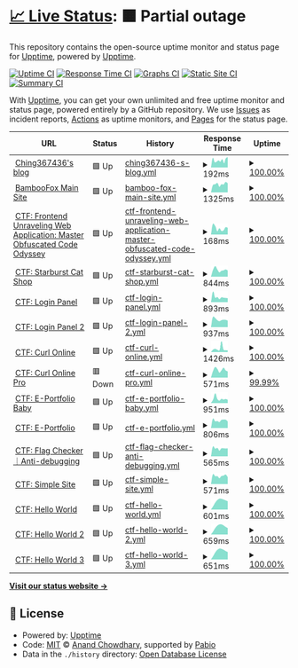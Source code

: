 # [📈 Live Status](https://upptime.ching367436.me): <!--live status--> **🟧 Partial outage**

This repository contains the open-source uptime monitor and status page for [Upptime](https://upptime.js.org), powered by [Upptime](https://github.com/upptime/upptime).

[![Uptime CI](https://github.com/Ching367436/upptime/workflows/Uptime%20CI/badge.svg)](https://github.com/Ching367436/upptime/actions?query=workflow%3A%22Uptime+CI%22)
[![Response Time CI](https://github.com/Ching367436/upptime/workflows/Response%20Time%20CI/badge.svg)](https://github.com/Ching367436/upptime/actions?query=workflow%3A%22Response+Time+CI%22)
[![Graphs CI](https://github.com/Ching367436/upptime/workflows/Graphs%20CI/badge.svg)](https://github.com/Ching367436/upptime/actions?query=workflow%3A%22Graphs+CI%22)
[![Static Site CI](https://github.com/Ching367436/upptime/workflows/Static%20Site%20CI/badge.svg)](https://github.com/Ching367436/upptime/actions?query=workflow%3A%22Static+Site+CI%22)
[![Summary CI](https://github.com/Ching367436/upptime/workflows/Summary%20CI/badge.svg)](https://github.com/Ching367436/upptime/actions?query=workflow%3A%22Summary+CI%22)

With [Upptime](https://upptime.js.org), you can get your own unlimited and free uptime monitor and status page, powered entirely by a GitHub repository. We use [Issues](https://github.com/upptime/upptime/issues) as incident reports, [Actions](https://github.com/Ching367436/upptime/actions) as uptime monitors, and [Pages](https://upptime.ching367436.me) for the status page.

<!--start: status pages-->
<!-- This summary is generated by Upptime (https://github.com/upptime/upptime) -->
<!-- Do not edit this manually, your changes will be overwritten -->
<!-- prettier-ignore -->
| URL | Status | History | Response Time | Uptime |
| --- | ------ | ------- | ------------- | ------ |
| <img alt="" src="https://icons.duckduckgo.com/ip3/blog.ching367436.me.ico" height="13"> [Ching367436's blog](https://blog.ching367436.me) | 🟩 Up | [ching367436-s-blog.yml](https://github.com/Ching367436/upptime/commits/HEAD/history/ching367436-s-blog.yml) | <details><summary><img alt="Response time graph" src="./graphs/ching367436-s-blog/response-time-week.png" height="20"> 192ms</summary><br><a href="https://upptime.ching367436.me/history/ching367436-s-blog"><img alt="Response time 192" src="https://img.shields.io/endpoint?url=https%3A%2F%2Fraw.githubusercontent.com%2FChing367436%2Fupptime%2FHEAD%2Fapi%2Fching367436-s-blog%2Fresponse-time.json"></a><br><a href="https://upptime.ching367436.me/history/ching367436-s-blog"><img alt="24-hour response time 278" src="https://img.shields.io/endpoint?url=https%3A%2F%2Fraw.githubusercontent.com%2FChing367436%2Fupptime%2FHEAD%2Fapi%2Fching367436-s-blog%2Fresponse-time-day.json"></a><br><a href="https://upptime.ching367436.me/history/ching367436-s-blog"><img alt="7-day response time 192" src="https://img.shields.io/endpoint?url=https%3A%2F%2Fraw.githubusercontent.com%2FChing367436%2Fupptime%2FHEAD%2Fapi%2Fching367436-s-blog%2Fresponse-time-week.json"></a><br><a href="https://upptime.ching367436.me/history/ching367436-s-blog"><img alt="30-day response time 192" src="https://img.shields.io/endpoint?url=https%3A%2F%2Fraw.githubusercontent.com%2FChing367436%2Fupptime%2FHEAD%2Fapi%2Fching367436-s-blog%2Fresponse-time-month.json"></a><br><a href="https://upptime.ching367436.me/history/ching367436-s-blog"><img alt="1-year response time 192" src="https://img.shields.io/endpoint?url=https%3A%2F%2Fraw.githubusercontent.com%2FChing367436%2Fupptime%2FHEAD%2Fapi%2Fching367436-s-blog%2Fresponse-time-year.json"></a></details> | <details><summary><a href="https://upptime.ching367436.me/history/ching367436-s-blog">100.00%</a></summary><a href="https://upptime.ching367436.me/history/ching367436-s-blog"><img alt="All-time uptime 100.00%" src="https://img.shields.io/endpoint?url=https%3A%2F%2Fraw.githubusercontent.com%2FChing367436%2Fupptime%2FHEAD%2Fapi%2Fching367436-s-blog%2Fuptime.json"></a><br><a href="https://upptime.ching367436.me/history/ching367436-s-blog"><img alt="24-hour uptime 100.00%" src="https://img.shields.io/endpoint?url=https%3A%2F%2Fraw.githubusercontent.com%2FChing367436%2Fupptime%2FHEAD%2Fapi%2Fching367436-s-blog%2Fuptime-day.json"></a><br><a href="https://upptime.ching367436.me/history/ching367436-s-blog"><img alt="7-day uptime 100.00%" src="https://img.shields.io/endpoint?url=https%3A%2F%2Fraw.githubusercontent.com%2FChing367436%2Fupptime%2FHEAD%2Fapi%2Fching367436-s-blog%2Fuptime-week.json"></a><br><a href="https://upptime.ching367436.me/history/ching367436-s-blog"><img alt="30-day uptime 100.00%" src="https://img.shields.io/endpoint?url=https%3A%2F%2Fraw.githubusercontent.com%2FChing367436%2Fupptime%2FHEAD%2Fapi%2Fching367436-s-blog%2Fuptime-month.json"></a><br><a href="https://upptime.ching367436.me/history/ching367436-s-blog"><img alt="1-year uptime 100.00%" src="https://img.shields.io/endpoint?url=https%3A%2F%2Fraw.githubusercontent.com%2FChing367436%2Fupptime%2FHEAD%2Fapi%2Fching367436-s-blog%2Fuptime-year.json"></a></details>
| <img alt="" src="https://icons.duckduckgo.com/ip3/bamboofox.cs.nycu.edu.tw.ico" height="13"> [BambooFox Main Site](https://bamboofox.cs.nycu.edu.tw) | 🟩 Up | [bamboo-fox-main-site.yml](https://github.com/Ching367436/upptime/commits/HEAD/history/bamboo-fox-main-site.yml) | <details><summary><img alt="Response time graph" src="./graphs/bamboo-fox-main-site/response-time-week.png" height="20"> 1325ms</summary><br><a href="https://upptime.ching367436.me/history/bamboo-fox-main-site"><img alt="Response time 1325" src="https://img.shields.io/endpoint?url=https%3A%2F%2Fraw.githubusercontent.com%2FChing367436%2Fupptime%2FHEAD%2Fapi%2Fbamboo-fox-main-site%2Fresponse-time.json"></a><br><a href="https://upptime.ching367436.me/history/bamboo-fox-main-site"><img alt="24-hour response time 1453" src="https://img.shields.io/endpoint?url=https%3A%2F%2Fraw.githubusercontent.com%2FChing367436%2Fupptime%2FHEAD%2Fapi%2Fbamboo-fox-main-site%2Fresponse-time-day.json"></a><br><a href="https://upptime.ching367436.me/history/bamboo-fox-main-site"><img alt="7-day response time 1325" src="https://img.shields.io/endpoint?url=https%3A%2F%2Fraw.githubusercontent.com%2FChing367436%2Fupptime%2FHEAD%2Fapi%2Fbamboo-fox-main-site%2Fresponse-time-week.json"></a><br><a href="https://upptime.ching367436.me/history/bamboo-fox-main-site"><img alt="30-day response time 1325" src="https://img.shields.io/endpoint?url=https%3A%2F%2Fraw.githubusercontent.com%2FChing367436%2Fupptime%2FHEAD%2Fapi%2Fbamboo-fox-main-site%2Fresponse-time-month.json"></a><br><a href="https://upptime.ching367436.me/history/bamboo-fox-main-site"><img alt="1-year response time 1325" src="https://img.shields.io/endpoint?url=https%3A%2F%2Fraw.githubusercontent.com%2FChing367436%2Fupptime%2FHEAD%2Fapi%2Fbamboo-fox-main-site%2Fresponse-time-year.json"></a></details> | <details><summary><a href="https://upptime.ching367436.me/history/bamboo-fox-main-site">100.00%</a></summary><a href="https://upptime.ching367436.me/history/bamboo-fox-main-site"><img alt="All-time uptime 100.00%" src="https://img.shields.io/endpoint?url=https%3A%2F%2Fraw.githubusercontent.com%2FChing367436%2Fupptime%2FHEAD%2Fapi%2Fbamboo-fox-main-site%2Fuptime.json"></a><br><a href="https://upptime.ching367436.me/history/bamboo-fox-main-site"><img alt="24-hour uptime 100.00%" src="https://img.shields.io/endpoint?url=https%3A%2F%2Fraw.githubusercontent.com%2FChing367436%2Fupptime%2FHEAD%2Fapi%2Fbamboo-fox-main-site%2Fuptime-day.json"></a><br><a href="https://upptime.ching367436.me/history/bamboo-fox-main-site"><img alt="7-day uptime 100.00%" src="https://img.shields.io/endpoint?url=https%3A%2F%2Fraw.githubusercontent.com%2FChing367436%2Fupptime%2FHEAD%2Fapi%2Fbamboo-fox-main-site%2Fuptime-week.json"></a><br><a href="https://upptime.ching367436.me/history/bamboo-fox-main-site"><img alt="30-day uptime 100.00%" src="https://img.shields.io/endpoint?url=https%3A%2F%2Fraw.githubusercontent.com%2FChing367436%2Fupptime%2FHEAD%2Fapi%2Fbamboo-fox-main-site%2Fuptime-month.json"></a><br><a href="https://upptime.ching367436.me/history/bamboo-fox-main-site"><img alt="1-year uptime 100.00%" src="https://img.shields.io/endpoint?url=https%3A%2F%2Fraw.githubusercontent.com%2FChing367436%2Fupptime%2FHEAD%2Fapi%2Fbamboo-fox-main-site%2Fuptime-year.json"></a></details>
| <img alt="" src="https://icons.duckduckgo.com/ip3/fuwamoco-flag-checker.ching367436.me.ico" height="13"> [CTF: Frontend Unraveling Web Application: Master Obfuscated Code Odyssey](https://fuwamoco-flag-checker.ching367436.me) | 🟩 Up | [ctf-frontend-unraveling-web-application-master-obfuscated-code-odyssey.yml](https://github.com/Ching367436/upptime/commits/HEAD/history/ctf-frontend-unraveling-web-application-master-obfuscated-code-odyssey.yml) | <details><summary><img alt="Response time graph" src="./graphs/ctf-frontend-unraveling-web-application-master-obfuscated-code-odyssey/response-time-week.png" height="20"> 168ms</summary><br><a href="https://upptime.ching367436.me/history/ctf-frontend-unraveling-web-application-master-obfuscated-code-odyssey"><img alt="Response time 168" src="https://img.shields.io/endpoint?url=https%3A%2F%2Fraw.githubusercontent.com%2FChing367436%2Fupptime%2FHEAD%2Fapi%2Fctf-frontend-unraveling-web-application-master-obfuscated-code-odyssey%2Fresponse-time.json"></a><br><a href="https://upptime.ching367436.me/history/ctf-frontend-unraveling-web-application-master-obfuscated-code-odyssey"><img alt="24-hour response time 179" src="https://img.shields.io/endpoint?url=https%3A%2F%2Fraw.githubusercontent.com%2FChing367436%2Fupptime%2FHEAD%2Fapi%2Fctf-frontend-unraveling-web-application-master-obfuscated-code-odyssey%2Fresponse-time-day.json"></a><br><a href="https://upptime.ching367436.me/history/ctf-frontend-unraveling-web-application-master-obfuscated-code-odyssey"><img alt="7-day response time 168" src="https://img.shields.io/endpoint?url=https%3A%2F%2Fraw.githubusercontent.com%2FChing367436%2Fupptime%2FHEAD%2Fapi%2Fctf-frontend-unraveling-web-application-master-obfuscated-code-odyssey%2Fresponse-time-week.json"></a><br><a href="https://upptime.ching367436.me/history/ctf-frontend-unraveling-web-application-master-obfuscated-code-odyssey"><img alt="30-day response time 168" src="https://img.shields.io/endpoint?url=https%3A%2F%2Fraw.githubusercontent.com%2FChing367436%2Fupptime%2FHEAD%2Fapi%2Fctf-frontend-unraveling-web-application-master-obfuscated-code-odyssey%2Fresponse-time-month.json"></a><br><a href="https://upptime.ching367436.me/history/ctf-frontend-unraveling-web-application-master-obfuscated-code-odyssey"><img alt="1-year response time 168" src="https://img.shields.io/endpoint?url=https%3A%2F%2Fraw.githubusercontent.com%2FChing367436%2Fupptime%2FHEAD%2Fapi%2Fctf-frontend-unraveling-web-application-master-obfuscated-code-odyssey%2Fresponse-time-year.json"></a></details> | <details><summary><a href="https://upptime.ching367436.me/history/ctf-frontend-unraveling-web-application-master-obfuscated-code-odyssey">100.00%</a></summary><a href="https://upptime.ching367436.me/history/ctf-frontend-unraveling-web-application-master-obfuscated-code-odyssey"><img alt="All-time uptime 100.00%" src="https://img.shields.io/endpoint?url=https%3A%2F%2Fraw.githubusercontent.com%2FChing367436%2Fupptime%2FHEAD%2Fapi%2Fctf-frontend-unraveling-web-application-master-obfuscated-code-odyssey%2Fuptime.json"></a><br><a href="https://upptime.ching367436.me/history/ctf-frontend-unraveling-web-application-master-obfuscated-code-odyssey"><img alt="24-hour uptime 100.00%" src="https://img.shields.io/endpoint?url=https%3A%2F%2Fraw.githubusercontent.com%2FChing367436%2Fupptime%2FHEAD%2Fapi%2Fctf-frontend-unraveling-web-application-master-obfuscated-code-odyssey%2Fuptime-day.json"></a><br><a href="https://upptime.ching367436.me/history/ctf-frontend-unraveling-web-application-master-obfuscated-code-odyssey"><img alt="7-day uptime 100.00%" src="https://img.shields.io/endpoint?url=https%3A%2F%2Fraw.githubusercontent.com%2FChing367436%2Fupptime%2FHEAD%2Fapi%2Fctf-frontend-unraveling-web-application-master-obfuscated-code-odyssey%2Fuptime-week.json"></a><br><a href="https://upptime.ching367436.me/history/ctf-frontend-unraveling-web-application-master-obfuscated-code-odyssey"><img alt="30-day uptime 100.00%" src="https://img.shields.io/endpoint?url=https%3A%2F%2Fraw.githubusercontent.com%2FChing367436%2Fupptime%2FHEAD%2Fapi%2Fctf-frontend-unraveling-web-application-master-obfuscated-code-odyssey%2Fuptime-month.json"></a><br><a href="https://upptime.ching367436.me/history/ctf-frontend-unraveling-web-application-master-obfuscated-code-odyssey"><img alt="1-year uptime 100.00%" src="https://img.shields.io/endpoint?url=https%3A%2F%2Fraw.githubusercontent.com%2FChing367436%2Fupptime%2FHEAD%2Fapi%2Fctf-frontend-unraveling-web-application-master-obfuscated-code-odyssey%2Fuptime-year.json"></a></details>
| <img alt="" src="https://icons.duckduckgo.com/ip3/starburst-cat-shop.ching367436.me.ico" height="13"> [CTF: Starburst Cat Shop](https://starburst-cat-shop.ching367436.me) | 🟩 Up | [ctf-starburst-cat-shop.yml](https://github.com/Ching367436/upptime/commits/HEAD/history/ctf-starburst-cat-shop.yml) | <details><summary><img alt="Response time graph" src="./graphs/ctf-starburst-cat-shop/response-time-week.png" height="20"> 844ms</summary><br><a href="https://upptime.ching367436.me/history/ctf-starburst-cat-shop"><img alt="Response time 844" src="https://img.shields.io/endpoint?url=https%3A%2F%2Fraw.githubusercontent.com%2FChing367436%2Fupptime%2FHEAD%2Fapi%2Fctf-starburst-cat-shop%2Fresponse-time.json"></a><br><a href="https://upptime.ching367436.me/history/ctf-starburst-cat-shop"><img alt="24-hour response time 776" src="https://img.shields.io/endpoint?url=https%3A%2F%2Fraw.githubusercontent.com%2FChing367436%2Fupptime%2FHEAD%2Fapi%2Fctf-starburst-cat-shop%2Fresponse-time-day.json"></a><br><a href="https://upptime.ching367436.me/history/ctf-starburst-cat-shop"><img alt="7-day response time 844" src="https://img.shields.io/endpoint?url=https%3A%2F%2Fraw.githubusercontent.com%2FChing367436%2Fupptime%2FHEAD%2Fapi%2Fctf-starburst-cat-shop%2Fresponse-time-week.json"></a><br><a href="https://upptime.ching367436.me/history/ctf-starburst-cat-shop"><img alt="30-day response time 844" src="https://img.shields.io/endpoint?url=https%3A%2F%2Fraw.githubusercontent.com%2FChing367436%2Fupptime%2FHEAD%2Fapi%2Fctf-starburst-cat-shop%2Fresponse-time-month.json"></a><br><a href="https://upptime.ching367436.me/history/ctf-starburst-cat-shop"><img alt="1-year response time 844" src="https://img.shields.io/endpoint?url=https%3A%2F%2Fraw.githubusercontent.com%2FChing367436%2Fupptime%2FHEAD%2Fapi%2Fctf-starburst-cat-shop%2Fresponse-time-year.json"></a></details> | <details><summary><a href="https://upptime.ching367436.me/history/ctf-starburst-cat-shop">100.00%</a></summary><a href="https://upptime.ching367436.me/history/ctf-starburst-cat-shop"><img alt="All-time uptime 100.00%" src="https://img.shields.io/endpoint?url=https%3A%2F%2Fraw.githubusercontent.com%2FChing367436%2Fupptime%2FHEAD%2Fapi%2Fctf-starburst-cat-shop%2Fuptime.json"></a><br><a href="https://upptime.ching367436.me/history/ctf-starburst-cat-shop"><img alt="24-hour uptime 100.00%" src="https://img.shields.io/endpoint?url=https%3A%2F%2Fraw.githubusercontent.com%2FChing367436%2Fupptime%2FHEAD%2Fapi%2Fctf-starburst-cat-shop%2Fuptime-day.json"></a><br><a href="https://upptime.ching367436.me/history/ctf-starburst-cat-shop"><img alt="7-day uptime 100.00%" src="https://img.shields.io/endpoint?url=https%3A%2F%2Fraw.githubusercontent.com%2FChing367436%2Fupptime%2FHEAD%2Fapi%2Fctf-starburst-cat-shop%2Fuptime-week.json"></a><br><a href="https://upptime.ching367436.me/history/ctf-starburst-cat-shop"><img alt="30-day uptime 100.00%" src="https://img.shields.io/endpoint?url=https%3A%2F%2Fraw.githubusercontent.com%2FChing367436%2Fupptime%2FHEAD%2Fapi%2Fctf-starburst-cat-shop%2Fuptime-month.json"></a><br><a href="https://upptime.ching367436.me/history/ctf-starburst-cat-shop"><img alt="1-year uptime 100.00%" src="https://img.shields.io/endpoint?url=https%3A%2F%2Fraw.githubusercontent.com%2FChing367436%2Fupptime%2FHEAD%2Fapi%2Fctf-starburst-cat-shop%2Fuptime-year.json"></a></details>
| <img alt="" src="https://icons.duckduckgo.com/ip3/login-panel.ching367436.me.ico" height="13"> [CTF: Login Panel](https://login-panel.ching367436.me) | 🟩 Up | [ctf-login-panel.yml](https://github.com/Ching367436/upptime/commits/HEAD/history/ctf-login-panel.yml) | <details><summary><img alt="Response time graph" src="./graphs/ctf-login-panel/response-time-week.png" height="20"> 893ms</summary><br><a href="https://upptime.ching367436.me/history/ctf-login-panel"><img alt="Response time 893" src="https://img.shields.io/endpoint?url=https%3A%2F%2Fraw.githubusercontent.com%2FChing367436%2Fupptime%2FHEAD%2Fapi%2Fctf-login-panel%2Fresponse-time.json"></a><br><a href="https://upptime.ching367436.me/history/ctf-login-panel"><img alt="24-hour response time 711" src="https://img.shields.io/endpoint?url=https%3A%2F%2Fraw.githubusercontent.com%2FChing367436%2Fupptime%2FHEAD%2Fapi%2Fctf-login-panel%2Fresponse-time-day.json"></a><br><a href="https://upptime.ching367436.me/history/ctf-login-panel"><img alt="7-day response time 893" src="https://img.shields.io/endpoint?url=https%3A%2F%2Fraw.githubusercontent.com%2FChing367436%2Fupptime%2FHEAD%2Fapi%2Fctf-login-panel%2Fresponse-time-week.json"></a><br><a href="https://upptime.ching367436.me/history/ctf-login-panel"><img alt="30-day response time 893" src="https://img.shields.io/endpoint?url=https%3A%2F%2Fraw.githubusercontent.com%2FChing367436%2Fupptime%2FHEAD%2Fapi%2Fctf-login-panel%2Fresponse-time-month.json"></a><br><a href="https://upptime.ching367436.me/history/ctf-login-panel"><img alt="1-year response time 893" src="https://img.shields.io/endpoint?url=https%3A%2F%2Fraw.githubusercontent.com%2FChing367436%2Fupptime%2FHEAD%2Fapi%2Fctf-login-panel%2Fresponse-time-year.json"></a></details> | <details><summary><a href="https://upptime.ching367436.me/history/ctf-login-panel">100.00%</a></summary><a href="https://upptime.ching367436.me/history/ctf-login-panel"><img alt="All-time uptime 100.00%" src="https://img.shields.io/endpoint?url=https%3A%2F%2Fraw.githubusercontent.com%2FChing367436%2Fupptime%2FHEAD%2Fapi%2Fctf-login-panel%2Fuptime.json"></a><br><a href="https://upptime.ching367436.me/history/ctf-login-panel"><img alt="24-hour uptime 100.00%" src="https://img.shields.io/endpoint?url=https%3A%2F%2Fraw.githubusercontent.com%2FChing367436%2Fupptime%2FHEAD%2Fapi%2Fctf-login-panel%2Fuptime-day.json"></a><br><a href="https://upptime.ching367436.me/history/ctf-login-panel"><img alt="7-day uptime 100.00%" src="https://img.shields.io/endpoint?url=https%3A%2F%2Fraw.githubusercontent.com%2FChing367436%2Fupptime%2FHEAD%2Fapi%2Fctf-login-panel%2Fuptime-week.json"></a><br><a href="https://upptime.ching367436.me/history/ctf-login-panel"><img alt="30-day uptime 100.00%" src="https://img.shields.io/endpoint?url=https%3A%2F%2Fraw.githubusercontent.com%2FChing367436%2Fupptime%2FHEAD%2Fapi%2Fctf-login-panel%2Fuptime-month.json"></a><br><a href="https://upptime.ching367436.me/history/ctf-login-panel"><img alt="1-year uptime 100.00%" src="https://img.shields.io/endpoint?url=https%3A%2F%2Fraw.githubusercontent.com%2FChing367436%2Fupptime%2FHEAD%2Fapi%2Fctf-login-panel%2Fuptime-year.json"></a></details>
| <img alt="" src="https://icons.duckduckgo.com/ip3/login-panel-2.ching367436.me.ico" height="13"> [CTF: Login Panel 2](https://login-panel-2.ching367436.me) | 🟩 Up | [ctf-login-panel-2.yml](https://github.com/Ching367436/upptime/commits/HEAD/history/ctf-login-panel-2.yml) | <details><summary><img alt="Response time graph" src="./graphs/ctf-login-panel-2/response-time-week.png" height="20"> 937ms</summary><br><a href="https://upptime.ching367436.me/history/ctf-login-panel-2"><img alt="Response time 937" src="https://img.shields.io/endpoint?url=https%3A%2F%2Fraw.githubusercontent.com%2FChing367436%2Fupptime%2FHEAD%2Fapi%2Fctf-login-panel-2%2Fresponse-time.json"></a><br><a href="https://upptime.ching367436.me/history/ctf-login-panel-2"><img alt="24-hour response time 808" src="https://img.shields.io/endpoint?url=https%3A%2F%2Fraw.githubusercontent.com%2FChing367436%2Fupptime%2FHEAD%2Fapi%2Fctf-login-panel-2%2Fresponse-time-day.json"></a><br><a href="https://upptime.ching367436.me/history/ctf-login-panel-2"><img alt="7-day response time 937" src="https://img.shields.io/endpoint?url=https%3A%2F%2Fraw.githubusercontent.com%2FChing367436%2Fupptime%2FHEAD%2Fapi%2Fctf-login-panel-2%2Fresponse-time-week.json"></a><br><a href="https://upptime.ching367436.me/history/ctf-login-panel-2"><img alt="30-day response time 937" src="https://img.shields.io/endpoint?url=https%3A%2F%2Fraw.githubusercontent.com%2FChing367436%2Fupptime%2FHEAD%2Fapi%2Fctf-login-panel-2%2Fresponse-time-month.json"></a><br><a href="https://upptime.ching367436.me/history/ctf-login-panel-2"><img alt="1-year response time 937" src="https://img.shields.io/endpoint?url=https%3A%2F%2Fraw.githubusercontent.com%2FChing367436%2Fupptime%2FHEAD%2Fapi%2Fctf-login-panel-2%2Fresponse-time-year.json"></a></details> | <details><summary><a href="https://upptime.ching367436.me/history/ctf-login-panel-2">100.00%</a></summary><a href="https://upptime.ching367436.me/history/ctf-login-panel-2"><img alt="All-time uptime 100.00%" src="https://img.shields.io/endpoint?url=https%3A%2F%2Fraw.githubusercontent.com%2FChing367436%2Fupptime%2FHEAD%2Fapi%2Fctf-login-panel-2%2Fuptime.json"></a><br><a href="https://upptime.ching367436.me/history/ctf-login-panel-2"><img alt="24-hour uptime 100.00%" src="https://img.shields.io/endpoint?url=https%3A%2F%2Fraw.githubusercontent.com%2FChing367436%2Fupptime%2FHEAD%2Fapi%2Fctf-login-panel-2%2Fuptime-day.json"></a><br><a href="https://upptime.ching367436.me/history/ctf-login-panel-2"><img alt="7-day uptime 100.00%" src="https://img.shields.io/endpoint?url=https%3A%2F%2Fraw.githubusercontent.com%2FChing367436%2Fupptime%2FHEAD%2Fapi%2Fctf-login-panel-2%2Fuptime-week.json"></a><br><a href="https://upptime.ching367436.me/history/ctf-login-panel-2"><img alt="30-day uptime 100.00%" src="https://img.shields.io/endpoint?url=https%3A%2F%2Fraw.githubusercontent.com%2FChing367436%2Fupptime%2FHEAD%2Fapi%2Fctf-login-panel-2%2Fuptime-month.json"></a><br><a href="https://upptime.ching367436.me/history/ctf-login-panel-2"><img alt="1-year uptime 100.00%" src="https://img.shields.io/endpoint?url=https%3A%2F%2Fraw.githubusercontent.com%2FChing367436%2Fupptime%2FHEAD%2Fapi%2Fctf-login-panel-2%2Fuptime-year.json"></a></details>
| <img alt="" src="https://icons.duckduckgo.com/ip3/curl-online.ching367436.me.ico" height="13"> [CTF: Curl Online](https://curl-online.ching367436.me/?url=example.com%2F) | 🟩 Up | [ctf-curl-online.yml](https://github.com/Ching367436/upptime/commits/HEAD/history/ctf-curl-online.yml) | <details><summary><img alt="Response time graph" src="./graphs/ctf-curl-online/response-time-week.png" height="20"> 1426ms</summary><br><a href="https://upptime.ching367436.me/history/ctf-curl-online"><img alt="Response time 1426" src="https://img.shields.io/endpoint?url=https%3A%2F%2Fraw.githubusercontent.com%2FChing367436%2Fupptime%2FHEAD%2Fapi%2Fctf-curl-online%2Fresponse-time.json"></a><br><a href="https://upptime.ching367436.me/history/ctf-curl-online"><img alt="24-hour response time 764" src="https://img.shields.io/endpoint?url=https%3A%2F%2Fraw.githubusercontent.com%2FChing367436%2Fupptime%2FHEAD%2Fapi%2Fctf-curl-online%2Fresponse-time-day.json"></a><br><a href="https://upptime.ching367436.me/history/ctf-curl-online"><img alt="7-day response time 1426" src="https://img.shields.io/endpoint?url=https%3A%2F%2Fraw.githubusercontent.com%2FChing367436%2Fupptime%2FHEAD%2Fapi%2Fctf-curl-online%2Fresponse-time-week.json"></a><br><a href="https://upptime.ching367436.me/history/ctf-curl-online"><img alt="30-day response time 1426" src="https://img.shields.io/endpoint?url=https%3A%2F%2Fraw.githubusercontent.com%2FChing367436%2Fupptime%2FHEAD%2Fapi%2Fctf-curl-online%2Fresponse-time-month.json"></a><br><a href="https://upptime.ching367436.me/history/ctf-curl-online"><img alt="1-year response time 1426" src="https://img.shields.io/endpoint?url=https%3A%2F%2Fraw.githubusercontent.com%2FChing367436%2Fupptime%2FHEAD%2Fapi%2Fctf-curl-online%2Fresponse-time-year.json"></a></details> | <details><summary><a href="https://upptime.ching367436.me/history/ctf-curl-online">100.00%</a></summary><a href="https://upptime.ching367436.me/history/ctf-curl-online"><img alt="All-time uptime 100.00%" src="https://img.shields.io/endpoint?url=https%3A%2F%2Fraw.githubusercontent.com%2FChing367436%2Fupptime%2FHEAD%2Fapi%2Fctf-curl-online%2Fuptime.json"></a><br><a href="https://upptime.ching367436.me/history/ctf-curl-online"><img alt="24-hour uptime 100.00%" src="https://img.shields.io/endpoint?url=https%3A%2F%2Fraw.githubusercontent.com%2FChing367436%2Fupptime%2FHEAD%2Fapi%2Fctf-curl-online%2Fuptime-day.json"></a><br><a href="https://upptime.ching367436.me/history/ctf-curl-online"><img alt="7-day uptime 100.00%" src="https://img.shields.io/endpoint?url=https%3A%2F%2Fraw.githubusercontent.com%2FChing367436%2Fupptime%2FHEAD%2Fapi%2Fctf-curl-online%2Fuptime-week.json"></a><br><a href="https://upptime.ching367436.me/history/ctf-curl-online"><img alt="30-day uptime 100.00%" src="https://img.shields.io/endpoint?url=https%3A%2F%2Fraw.githubusercontent.com%2FChing367436%2Fupptime%2FHEAD%2Fapi%2Fctf-curl-online%2Fuptime-month.json"></a><br><a href="https://upptime.ching367436.me/history/ctf-curl-online"><img alt="1-year uptime 100.00%" src="https://img.shields.io/endpoint?url=https%3A%2F%2Fraw.githubusercontent.com%2FChing367436%2Fupptime%2FHEAD%2Fapi%2Fctf-curl-online%2Fuptime-year.json"></a></details>
| <img alt="" src="https://icons.duckduckgo.com/ip3/curl-online-pro.ching367436.me.ico" height="13"> [CTF: Curl Online Pro](https://curl-online-pro.ching367436.me/?url=example.com%2F) | 🟥 Down | [ctf-curl-online-pro.yml](https://github.com/Ching367436/upptime/commits/HEAD/history/ctf-curl-online-pro.yml) | <details><summary><img alt="Response time graph" src="./graphs/ctf-curl-online-pro/response-time-week.png" height="20"> 571ms</summary><br><a href="https://upptime.ching367436.me/history/ctf-curl-online-pro"><img alt="Response time 571" src="https://img.shields.io/endpoint?url=https%3A%2F%2Fraw.githubusercontent.com%2FChing367436%2Fupptime%2FHEAD%2Fapi%2Fctf-curl-online-pro%2Fresponse-time.json"></a><br><a href="https://upptime.ching367436.me/history/ctf-curl-online-pro"><img alt="24-hour response time 380" src="https://img.shields.io/endpoint?url=https%3A%2F%2Fraw.githubusercontent.com%2FChing367436%2Fupptime%2FHEAD%2Fapi%2Fctf-curl-online-pro%2Fresponse-time-day.json"></a><br><a href="https://upptime.ching367436.me/history/ctf-curl-online-pro"><img alt="7-day response time 571" src="https://img.shields.io/endpoint?url=https%3A%2F%2Fraw.githubusercontent.com%2FChing367436%2Fupptime%2FHEAD%2Fapi%2Fctf-curl-online-pro%2Fresponse-time-week.json"></a><br><a href="https://upptime.ching367436.me/history/ctf-curl-online-pro"><img alt="30-day response time 571" src="https://img.shields.io/endpoint?url=https%3A%2F%2Fraw.githubusercontent.com%2FChing367436%2Fupptime%2FHEAD%2Fapi%2Fctf-curl-online-pro%2Fresponse-time-month.json"></a><br><a href="https://upptime.ching367436.me/history/ctf-curl-online-pro"><img alt="1-year response time 571" src="https://img.shields.io/endpoint?url=https%3A%2F%2Fraw.githubusercontent.com%2FChing367436%2Fupptime%2FHEAD%2Fapi%2Fctf-curl-online-pro%2Fresponse-time-year.json"></a></details> | <details><summary><a href="https://upptime.ching367436.me/history/ctf-curl-online-pro">99.99%</a></summary><a href="https://upptime.ching367436.me/history/ctf-curl-online-pro"><img alt="All-time uptime 99.99%" src="https://img.shields.io/endpoint?url=https%3A%2F%2Fraw.githubusercontent.com%2FChing367436%2Fupptime%2FHEAD%2Fapi%2Fctf-curl-online-pro%2Fuptime.json"></a><br><a href="https://upptime.ching367436.me/history/ctf-curl-online-pro"><img alt="24-hour uptime 99.99%" src="https://img.shields.io/endpoint?url=https%3A%2F%2Fraw.githubusercontent.com%2FChing367436%2Fupptime%2FHEAD%2Fapi%2Fctf-curl-online-pro%2Fuptime-day.json"></a><br><a href="https://upptime.ching367436.me/history/ctf-curl-online-pro"><img alt="7-day uptime 99.99%" src="https://img.shields.io/endpoint?url=https%3A%2F%2Fraw.githubusercontent.com%2FChing367436%2Fupptime%2FHEAD%2Fapi%2Fctf-curl-online-pro%2Fuptime-week.json"></a><br><a href="https://upptime.ching367436.me/history/ctf-curl-online-pro"><img alt="30-day uptime 99.99%" src="https://img.shields.io/endpoint?url=https%3A%2F%2Fraw.githubusercontent.com%2FChing367436%2Fupptime%2FHEAD%2Fapi%2Fctf-curl-online-pro%2Fuptime-month.json"></a><br><a href="https://upptime.ching367436.me/history/ctf-curl-online-pro"><img alt="1-year uptime 99.99%" src="https://img.shields.io/endpoint?url=https%3A%2F%2Fraw.githubusercontent.com%2FChing367436%2Fupptime%2FHEAD%2Fapi%2Fctf-curl-online-pro%2Fuptime-year.json"></a></details>
| <img alt="" src="https://icons.duckduckgo.com/ip3/e-portfolio-baby.ching367436.me.ico" height="13"> [CTF: E-Portfolio Baby](https://e-portfolio-baby.ching367436.me) | 🟩 Up | [ctf-e-portfolio-baby.yml](https://github.com/Ching367436/upptime/commits/HEAD/history/ctf-e-portfolio-baby.yml) | <details><summary><img alt="Response time graph" src="./graphs/ctf-e-portfolio-baby/response-time-week.png" height="20"> 951ms</summary><br><a href="https://upptime.ching367436.me/history/ctf-e-portfolio-baby"><img alt="Response time 951" src="https://img.shields.io/endpoint?url=https%3A%2F%2Fraw.githubusercontent.com%2FChing367436%2Fupptime%2FHEAD%2Fapi%2Fctf-e-portfolio-baby%2Fresponse-time.json"></a><br><a href="https://upptime.ching367436.me/history/ctf-e-portfolio-baby"><img alt="24-hour response time 712" src="https://img.shields.io/endpoint?url=https%3A%2F%2Fraw.githubusercontent.com%2FChing367436%2Fupptime%2FHEAD%2Fapi%2Fctf-e-portfolio-baby%2Fresponse-time-day.json"></a><br><a href="https://upptime.ching367436.me/history/ctf-e-portfolio-baby"><img alt="7-day response time 951" src="https://img.shields.io/endpoint?url=https%3A%2F%2Fraw.githubusercontent.com%2FChing367436%2Fupptime%2FHEAD%2Fapi%2Fctf-e-portfolio-baby%2Fresponse-time-week.json"></a><br><a href="https://upptime.ching367436.me/history/ctf-e-portfolio-baby"><img alt="30-day response time 951" src="https://img.shields.io/endpoint?url=https%3A%2F%2Fraw.githubusercontent.com%2FChing367436%2Fupptime%2FHEAD%2Fapi%2Fctf-e-portfolio-baby%2Fresponse-time-month.json"></a><br><a href="https://upptime.ching367436.me/history/ctf-e-portfolio-baby"><img alt="1-year response time 951" src="https://img.shields.io/endpoint?url=https%3A%2F%2Fraw.githubusercontent.com%2FChing367436%2Fupptime%2FHEAD%2Fapi%2Fctf-e-portfolio-baby%2Fresponse-time-year.json"></a></details> | <details><summary><a href="https://upptime.ching367436.me/history/ctf-e-portfolio-baby">100.00%</a></summary><a href="https://upptime.ching367436.me/history/ctf-e-portfolio-baby"><img alt="All-time uptime 100.00%" src="https://img.shields.io/endpoint?url=https%3A%2F%2Fraw.githubusercontent.com%2FChing367436%2Fupptime%2FHEAD%2Fapi%2Fctf-e-portfolio-baby%2Fuptime.json"></a><br><a href="https://upptime.ching367436.me/history/ctf-e-portfolio-baby"><img alt="24-hour uptime 100.00%" src="https://img.shields.io/endpoint?url=https%3A%2F%2Fraw.githubusercontent.com%2FChing367436%2Fupptime%2FHEAD%2Fapi%2Fctf-e-portfolio-baby%2Fuptime-day.json"></a><br><a href="https://upptime.ching367436.me/history/ctf-e-portfolio-baby"><img alt="7-day uptime 100.00%" src="https://img.shields.io/endpoint?url=https%3A%2F%2Fraw.githubusercontent.com%2FChing367436%2Fupptime%2FHEAD%2Fapi%2Fctf-e-portfolio-baby%2Fuptime-week.json"></a><br><a href="https://upptime.ching367436.me/history/ctf-e-portfolio-baby"><img alt="30-day uptime 100.00%" src="https://img.shields.io/endpoint?url=https%3A%2F%2Fraw.githubusercontent.com%2FChing367436%2Fupptime%2FHEAD%2Fapi%2Fctf-e-portfolio-baby%2Fuptime-month.json"></a><br><a href="https://upptime.ching367436.me/history/ctf-e-portfolio-baby"><img alt="1-year uptime 100.00%" src="https://img.shields.io/endpoint?url=https%3A%2F%2Fraw.githubusercontent.com%2FChing367436%2Fupptime%2FHEAD%2Fapi%2Fctf-e-portfolio-baby%2Fuptime-year.json"></a></details>
| <img alt="" src="https://icons.duckduckgo.com/ip3/e-portfolio.ching367436.me.ico" height="13"> [CTF: E-Portfolio](https://e-portfolio.ching367436.me) | 🟩 Up | [ctf-e-portfolio.yml](https://github.com/Ching367436/upptime/commits/HEAD/history/ctf-e-portfolio.yml) | <details><summary><img alt="Response time graph" src="./graphs/ctf-e-portfolio/response-time-week.png" height="20"> 806ms</summary><br><a href="https://upptime.ching367436.me/history/ctf-e-portfolio"><img alt="Response time 806" src="https://img.shields.io/endpoint?url=https%3A%2F%2Fraw.githubusercontent.com%2FChing367436%2Fupptime%2FHEAD%2Fapi%2Fctf-e-portfolio%2Fresponse-time.json"></a><br><a href="https://upptime.ching367436.me/history/ctf-e-portfolio"><img alt="24-hour response time 694" src="https://img.shields.io/endpoint?url=https%3A%2F%2Fraw.githubusercontent.com%2FChing367436%2Fupptime%2FHEAD%2Fapi%2Fctf-e-portfolio%2Fresponse-time-day.json"></a><br><a href="https://upptime.ching367436.me/history/ctf-e-portfolio"><img alt="7-day response time 806" src="https://img.shields.io/endpoint?url=https%3A%2F%2Fraw.githubusercontent.com%2FChing367436%2Fupptime%2FHEAD%2Fapi%2Fctf-e-portfolio%2Fresponse-time-week.json"></a><br><a href="https://upptime.ching367436.me/history/ctf-e-portfolio"><img alt="30-day response time 806" src="https://img.shields.io/endpoint?url=https%3A%2F%2Fraw.githubusercontent.com%2FChing367436%2Fupptime%2FHEAD%2Fapi%2Fctf-e-portfolio%2Fresponse-time-month.json"></a><br><a href="https://upptime.ching367436.me/history/ctf-e-portfolio"><img alt="1-year response time 806" src="https://img.shields.io/endpoint?url=https%3A%2F%2Fraw.githubusercontent.com%2FChing367436%2Fupptime%2FHEAD%2Fapi%2Fctf-e-portfolio%2Fresponse-time-year.json"></a></details> | <details><summary><a href="https://upptime.ching367436.me/history/ctf-e-portfolio">100.00%</a></summary><a href="https://upptime.ching367436.me/history/ctf-e-portfolio"><img alt="All-time uptime 100.00%" src="https://img.shields.io/endpoint?url=https%3A%2F%2Fraw.githubusercontent.com%2FChing367436%2Fupptime%2FHEAD%2Fapi%2Fctf-e-portfolio%2Fuptime.json"></a><br><a href="https://upptime.ching367436.me/history/ctf-e-portfolio"><img alt="24-hour uptime 100.00%" src="https://img.shields.io/endpoint?url=https%3A%2F%2Fraw.githubusercontent.com%2FChing367436%2Fupptime%2FHEAD%2Fapi%2Fctf-e-portfolio%2Fuptime-day.json"></a><br><a href="https://upptime.ching367436.me/history/ctf-e-portfolio"><img alt="7-day uptime 100.00%" src="https://img.shields.io/endpoint?url=https%3A%2F%2Fraw.githubusercontent.com%2FChing367436%2Fupptime%2FHEAD%2Fapi%2Fctf-e-portfolio%2Fuptime-week.json"></a><br><a href="https://upptime.ching367436.me/history/ctf-e-portfolio"><img alt="30-day uptime 100.00%" src="https://img.shields.io/endpoint?url=https%3A%2F%2Fraw.githubusercontent.com%2FChing367436%2Fupptime%2FHEAD%2Fapi%2Fctf-e-portfolio%2Fuptime-month.json"></a><br><a href="https://upptime.ching367436.me/history/ctf-e-portfolio"><img alt="1-year uptime 100.00%" src="https://img.shields.io/endpoint?url=https%3A%2F%2Fraw.githubusercontent.com%2FChing367436%2Fupptime%2FHEAD%2Fapi%2Fctf-e-portfolio%2Fuptime-year.json"></a></details>
| <img alt="" src="https://icons.duckduckgo.com/ip3/flag-checker-anti-debugging.ching367436.me.ico" height="13"> [CTF: Flag Checker｜Anti-debugging](https://flag-checker-anti-debugging.ching367436.me/) | 🟩 Up | [ctf-flag-checker-anti-debugging.yml](https://github.com/Ching367436/upptime/commits/HEAD/history/ctf-flag-checker-anti-debugging.yml) | <details><summary><img alt="Response time graph" src="./graphs/ctf-flag-checker-anti-debugging/response-time-week.png" height="20"> 565ms</summary><br><a href="https://upptime.ching367436.me/history/ctf-flag-checker-anti-debugging"><img alt="Response time 565" src="https://img.shields.io/endpoint?url=https%3A%2F%2Fraw.githubusercontent.com%2FChing367436%2Fupptime%2FHEAD%2Fapi%2Fctf-flag-checker-anti-debugging%2Fresponse-time.json"></a><br><a href="https://upptime.ching367436.me/history/ctf-flag-checker-anti-debugging"><img alt="24-hour response time 568" src="https://img.shields.io/endpoint?url=https%3A%2F%2Fraw.githubusercontent.com%2FChing367436%2Fupptime%2FHEAD%2Fapi%2Fctf-flag-checker-anti-debugging%2Fresponse-time-day.json"></a><br><a href="https://upptime.ching367436.me/history/ctf-flag-checker-anti-debugging"><img alt="7-day response time 565" src="https://img.shields.io/endpoint?url=https%3A%2F%2Fraw.githubusercontent.com%2FChing367436%2Fupptime%2FHEAD%2Fapi%2Fctf-flag-checker-anti-debugging%2Fresponse-time-week.json"></a><br><a href="https://upptime.ching367436.me/history/ctf-flag-checker-anti-debugging"><img alt="30-day response time 565" src="https://img.shields.io/endpoint?url=https%3A%2F%2Fraw.githubusercontent.com%2FChing367436%2Fupptime%2FHEAD%2Fapi%2Fctf-flag-checker-anti-debugging%2Fresponse-time-month.json"></a><br><a href="https://upptime.ching367436.me/history/ctf-flag-checker-anti-debugging"><img alt="1-year response time 565" src="https://img.shields.io/endpoint?url=https%3A%2F%2Fraw.githubusercontent.com%2FChing367436%2Fupptime%2FHEAD%2Fapi%2Fctf-flag-checker-anti-debugging%2Fresponse-time-year.json"></a></details> | <details><summary><a href="https://upptime.ching367436.me/history/ctf-flag-checker-anti-debugging">100.00%</a></summary><a href="https://upptime.ching367436.me/history/ctf-flag-checker-anti-debugging"><img alt="All-time uptime 100.00%" src="https://img.shields.io/endpoint?url=https%3A%2F%2Fraw.githubusercontent.com%2FChing367436%2Fupptime%2FHEAD%2Fapi%2Fctf-flag-checker-anti-debugging%2Fuptime.json"></a><br><a href="https://upptime.ching367436.me/history/ctf-flag-checker-anti-debugging"><img alt="24-hour uptime 100.00%" src="https://img.shields.io/endpoint?url=https%3A%2F%2Fraw.githubusercontent.com%2FChing367436%2Fupptime%2FHEAD%2Fapi%2Fctf-flag-checker-anti-debugging%2Fuptime-day.json"></a><br><a href="https://upptime.ching367436.me/history/ctf-flag-checker-anti-debugging"><img alt="7-day uptime 100.00%" src="https://img.shields.io/endpoint?url=https%3A%2F%2Fraw.githubusercontent.com%2FChing367436%2Fupptime%2FHEAD%2Fapi%2Fctf-flag-checker-anti-debugging%2Fuptime-week.json"></a><br><a href="https://upptime.ching367436.me/history/ctf-flag-checker-anti-debugging"><img alt="30-day uptime 100.00%" src="https://img.shields.io/endpoint?url=https%3A%2F%2Fraw.githubusercontent.com%2FChing367436%2Fupptime%2FHEAD%2Fapi%2Fctf-flag-checker-anti-debugging%2Fuptime-month.json"></a><br><a href="https://upptime.ching367436.me/history/ctf-flag-checker-anti-debugging"><img alt="1-year uptime 100.00%" src="https://img.shields.io/endpoint?url=https%3A%2F%2Fraw.githubusercontent.com%2FChing367436%2Fupptime%2FHEAD%2Fapi%2Fctf-flag-checker-anti-debugging%2Fuptime-year.json"></a></details>
| <img alt="" src="https://icons.duckduckgo.com/ip3/simple-site.ching367436.me.ico" height="13"> [CTF: Simple Site](https://simple-site.ching367436.me) | 🟩 Up | [ctf-simple-site.yml](https://github.com/Ching367436/upptime/commits/HEAD/history/ctf-simple-site.yml) | <details><summary><img alt="Response time graph" src="./graphs/ctf-simple-site/response-time-week.png" height="20"> 571ms</summary><br><a href="https://upptime.ching367436.me/history/ctf-simple-site"><img alt="Response time 571" src="https://img.shields.io/endpoint?url=https%3A%2F%2Fraw.githubusercontent.com%2FChing367436%2Fupptime%2FHEAD%2Fapi%2Fctf-simple-site%2Fresponse-time.json"></a><br><a href="https://upptime.ching367436.me/history/ctf-simple-site"><img alt="24-hour response time 486" src="https://img.shields.io/endpoint?url=https%3A%2F%2Fraw.githubusercontent.com%2FChing367436%2Fupptime%2FHEAD%2Fapi%2Fctf-simple-site%2Fresponse-time-day.json"></a><br><a href="https://upptime.ching367436.me/history/ctf-simple-site"><img alt="7-day response time 571" src="https://img.shields.io/endpoint?url=https%3A%2F%2Fraw.githubusercontent.com%2FChing367436%2Fupptime%2FHEAD%2Fapi%2Fctf-simple-site%2Fresponse-time-week.json"></a><br><a href="https://upptime.ching367436.me/history/ctf-simple-site"><img alt="30-day response time 571" src="https://img.shields.io/endpoint?url=https%3A%2F%2Fraw.githubusercontent.com%2FChing367436%2Fupptime%2FHEAD%2Fapi%2Fctf-simple-site%2Fresponse-time-month.json"></a><br><a href="https://upptime.ching367436.me/history/ctf-simple-site"><img alt="1-year response time 571" src="https://img.shields.io/endpoint?url=https%3A%2F%2Fraw.githubusercontent.com%2FChing367436%2Fupptime%2FHEAD%2Fapi%2Fctf-simple-site%2Fresponse-time-year.json"></a></details> | <details><summary><a href="https://upptime.ching367436.me/history/ctf-simple-site">100.00%</a></summary><a href="https://upptime.ching367436.me/history/ctf-simple-site"><img alt="All-time uptime 100.00%" src="https://img.shields.io/endpoint?url=https%3A%2F%2Fraw.githubusercontent.com%2FChing367436%2Fupptime%2FHEAD%2Fapi%2Fctf-simple-site%2Fuptime.json"></a><br><a href="https://upptime.ching367436.me/history/ctf-simple-site"><img alt="24-hour uptime 100.00%" src="https://img.shields.io/endpoint?url=https%3A%2F%2Fraw.githubusercontent.com%2FChing367436%2Fupptime%2FHEAD%2Fapi%2Fctf-simple-site%2Fuptime-day.json"></a><br><a href="https://upptime.ching367436.me/history/ctf-simple-site"><img alt="7-day uptime 100.00%" src="https://img.shields.io/endpoint?url=https%3A%2F%2Fraw.githubusercontent.com%2FChing367436%2Fupptime%2FHEAD%2Fapi%2Fctf-simple-site%2Fuptime-week.json"></a><br><a href="https://upptime.ching367436.me/history/ctf-simple-site"><img alt="30-day uptime 100.00%" src="https://img.shields.io/endpoint?url=https%3A%2F%2Fraw.githubusercontent.com%2FChing367436%2Fupptime%2FHEAD%2Fapi%2Fctf-simple-site%2Fuptime-month.json"></a><br><a href="https://upptime.ching367436.me/history/ctf-simple-site"><img alt="1-year uptime 100.00%" src="https://img.shields.io/endpoint?url=https%3A%2F%2Fraw.githubusercontent.com%2FChing367436%2Fupptime%2FHEAD%2Fapi%2Fctf-simple-site%2Fuptime-year.json"></a></details>
| <img alt="" src="https://icons.duckduckgo.com/ip3/hello-world-gcc.ching367436.me.ico" height="13"> [CTF: Hello World](https://hello-world-gcc.ching367436.me/?data%5Bname%5D=Ching367436&data%5Bcountry%5D=Taiwan) | 🟩 Up | [ctf-hello-world.yml](https://github.com/Ching367436/upptime/commits/HEAD/history/ctf-hello-world.yml) | <details><summary><img alt="Response time graph" src="./graphs/ctf-hello-world/response-time-week.png" height="20"> 601ms</summary><br><a href="https://upptime.ching367436.me/history/ctf-hello-world"><img alt="Response time 601" src="https://img.shields.io/endpoint?url=https%3A%2F%2Fraw.githubusercontent.com%2FChing367436%2Fupptime%2FHEAD%2Fapi%2Fctf-hello-world%2Fresponse-time.json"></a><br><a href="https://upptime.ching367436.me/history/ctf-hello-world"><img alt="24-hour response time 521" src="https://img.shields.io/endpoint?url=https%3A%2F%2Fraw.githubusercontent.com%2FChing367436%2Fupptime%2FHEAD%2Fapi%2Fctf-hello-world%2Fresponse-time-day.json"></a><br><a href="https://upptime.ching367436.me/history/ctf-hello-world"><img alt="7-day response time 601" src="https://img.shields.io/endpoint?url=https%3A%2F%2Fraw.githubusercontent.com%2FChing367436%2Fupptime%2FHEAD%2Fapi%2Fctf-hello-world%2Fresponse-time-week.json"></a><br><a href="https://upptime.ching367436.me/history/ctf-hello-world"><img alt="30-day response time 601" src="https://img.shields.io/endpoint?url=https%3A%2F%2Fraw.githubusercontent.com%2FChing367436%2Fupptime%2FHEAD%2Fapi%2Fctf-hello-world%2Fresponse-time-month.json"></a><br><a href="https://upptime.ching367436.me/history/ctf-hello-world"><img alt="1-year response time 601" src="https://img.shields.io/endpoint?url=https%3A%2F%2Fraw.githubusercontent.com%2FChing367436%2Fupptime%2FHEAD%2Fapi%2Fctf-hello-world%2Fresponse-time-year.json"></a></details> | <details><summary><a href="https://upptime.ching367436.me/history/ctf-hello-world">100.00%</a></summary><a href="https://upptime.ching367436.me/history/ctf-hello-world"><img alt="All-time uptime 100.00%" src="https://img.shields.io/endpoint?url=https%3A%2F%2Fraw.githubusercontent.com%2FChing367436%2Fupptime%2FHEAD%2Fapi%2Fctf-hello-world%2Fuptime.json"></a><br><a href="https://upptime.ching367436.me/history/ctf-hello-world"><img alt="24-hour uptime 100.00%" src="https://img.shields.io/endpoint?url=https%3A%2F%2Fraw.githubusercontent.com%2FChing367436%2Fupptime%2FHEAD%2Fapi%2Fctf-hello-world%2Fuptime-day.json"></a><br><a href="https://upptime.ching367436.me/history/ctf-hello-world"><img alt="7-day uptime 100.00%" src="https://img.shields.io/endpoint?url=https%3A%2F%2Fraw.githubusercontent.com%2FChing367436%2Fupptime%2FHEAD%2Fapi%2Fctf-hello-world%2Fuptime-week.json"></a><br><a href="https://upptime.ching367436.me/history/ctf-hello-world"><img alt="30-day uptime 100.00%" src="https://img.shields.io/endpoint?url=https%3A%2F%2Fraw.githubusercontent.com%2FChing367436%2Fupptime%2FHEAD%2Fapi%2Fctf-hello-world%2Fuptime-month.json"></a><br><a href="https://upptime.ching367436.me/history/ctf-hello-world"><img alt="1-year uptime 100.00%" src="https://img.shields.io/endpoint?url=https%3A%2F%2Fraw.githubusercontent.com%2FChing367436%2Fupptime%2FHEAD%2Fapi%2Fctf-hello-world%2Fuptime-year.json"></a></details>
| <img alt="" src="https://icons.duckduckgo.com/ip3/hello-world-ais3.ching367436.me.ico" height="13"> [CTF: Hello World 2](https://hello-world-ais3.ching367436.me/?name=Ching367436&country=Taiwan) | 🟩 Up | [ctf-hello-world-2.yml](https://github.com/Ching367436/upptime/commits/HEAD/history/ctf-hello-world-2.yml) | <details><summary><img alt="Response time graph" src="./graphs/ctf-hello-world-2/response-time-week.png" height="20"> 659ms</summary><br><a href="https://upptime.ching367436.me/history/ctf-hello-world-2"><img alt="Response time 659" src="https://img.shields.io/endpoint?url=https%3A%2F%2Fraw.githubusercontent.com%2FChing367436%2Fupptime%2FHEAD%2Fapi%2Fctf-hello-world-2%2Fresponse-time.json"></a><br><a href="https://upptime.ching367436.me/history/ctf-hello-world-2"><img alt="24-hour response time 512" src="https://img.shields.io/endpoint?url=https%3A%2F%2Fraw.githubusercontent.com%2FChing367436%2Fupptime%2FHEAD%2Fapi%2Fctf-hello-world-2%2Fresponse-time-day.json"></a><br><a href="https://upptime.ching367436.me/history/ctf-hello-world-2"><img alt="7-day response time 659" src="https://img.shields.io/endpoint?url=https%3A%2F%2Fraw.githubusercontent.com%2FChing367436%2Fupptime%2FHEAD%2Fapi%2Fctf-hello-world-2%2Fresponse-time-week.json"></a><br><a href="https://upptime.ching367436.me/history/ctf-hello-world-2"><img alt="30-day response time 659" src="https://img.shields.io/endpoint?url=https%3A%2F%2Fraw.githubusercontent.com%2FChing367436%2Fupptime%2FHEAD%2Fapi%2Fctf-hello-world-2%2Fresponse-time-month.json"></a><br><a href="https://upptime.ching367436.me/history/ctf-hello-world-2"><img alt="1-year response time 659" src="https://img.shields.io/endpoint?url=https%3A%2F%2Fraw.githubusercontent.com%2FChing367436%2Fupptime%2FHEAD%2Fapi%2Fctf-hello-world-2%2Fresponse-time-year.json"></a></details> | <details><summary><a href="https://upptime.ching367436.me/history/ctf-hello-world-2">100.00%</a></summary><a href="https://upptime.ching367436.me/history/ctf-hello-world-2"><img alt="All-time uptime 100.00%" src="https://img.shields.io/endpoint?url=https%3A%2F%2Fraw.githubusercontent.com%2FChing367436%2Fupptime%2FHEAD%2Fapi%2Fctf-hello-world-2%2Fuptime.json"></a><br><a href="https://upptime.ching367436.me/history/ctf-hello-world-2"><img alt="24-hour uptime 100.00%" src="https://img.shields.io/endpoint?url=https%3A%2F%2Fraw.githubusercontent.com%2FChing367436%2Fupptime%2FHEAD%2Fapi%2Fctf-hello-world-2%2Fuptime-day.json"></a><br><a href="https://upptime.ching367436.me/history/ctf-hello-world-2"><img alt="7-day uptime 100.00%" src="https://img.shields.io/endpoint?url=https%3A%2F%2Fraw.githubusercontent.com%2FChing367436%2Fupptime%2FHEAD%2Fapi%2Fctf-hello-world-2%2Fuptime-week.json"></a><br><a href="https://upptime.ching367436.me/history/ctf-hello-world-2"><img alt="30-day uptime 100.00%" src="https://img.shields.io/endpoint?url=https%3A%2F%2Fraw.githubusercontent.com%2FChing367436%2Fupptime%2FHEAD%2Fapi%2Fctf-hello-world-2%2Fuptime-month.json"></a><br><a href="https://upptime.ching367436.me/history/ctf-hello-world-2"><img alt="1-year uptime 100.00%" src="https://img.shields.io/endpoint?url=https%3A%2F%2Fraw.githubusercontent.com%2FChing367436%2Fupptime%2FHEAD%2Fapi%2Fctf-hello-world-2%2Fuptime-year.json"></a></details>
| <img alt="" src="https://icons.duckduckgo.com/ip3/hello-world-3-ais3.ching367436.me.ico" height="13"> [CTF: Hello World 3](https://hello-world-3-ais3.ching367436.me/?name=Ching367436&country=Taiwan) | 🟩 Up | [ctf-hello-world-3.yml](https://github.com/Ching367436/upptime/commits/HEAD/history/ctf-hello-world-3.yml) | <details><summary><img alt="Response time graph" src="./graphs/ctf-hello-world-3/response-time-week.png" height="20"> 651ms</summary><br><a href="https://upptime.ching367436.me/history/ctf-hello-world-3"><img alt="Response time 651" src="https://img.shields.io/endpoint?url=https%3A%2F%2Fraw.githubusercontent.com%2FChing367436%2Fupptime%2FHEAD%2Fapi%2Fctf-hello-world-3%2Fresponse-time.json"></a><br><a href="https://upptime.ching367436.me/history/ctf-hello-world-3"><img alt="24-hour response time 523" src="https://img.shields.io/endpoint?url=https%3A%2F%2Fraw.githubusercontent.com%2FChing367436%2Fupptime%2FHEAD%2Fapi%2Fctf-hello-world-3%2Fresponse-time-day.json"></a><br><a href="https://upptime.ching367436.me/history/ctf-hello-world-3"><img alt="7-day response time 651" src="https://img.shields.io/endpoint?url=https%3A%2F%2Fraw.githubusercontent.com%2FChing367436%2Fupptime%2FHEAD%2Fapi%2Fctf-hello-world-3%2Fresponse-time-week.json"></a><br><a href="https://upptime.ching367436.me/history/ctf-hello-world-3"><img alt="30-day response time 651" src="https://img.shields.io/endpoint?url=https%3A%2F%2Fraw.githubusercontent.com%2FChing367436%2Fupptime%2FHEAD%2Fapi%2Fctf-hello-world-3%2Fresponse-time-month.json"></a><br><a href="https://upptime.ching367436.me/history/ctf-hello-world-3"><img alt="1-year response time 651" src="https://img.shields.io/endpoint?url=https%3A%2F%2Fraw.githubusercontent.com%2FChing367436%2Fupptime%2FHEAD%2Fapi%2Fctf-hello-world-3%2Fresponse-time-year.json"></a></details> | <details><summary><a href="https://upptime.ching367436.me/history/ctf-hello-world-3">100.00%</a></summary><a href="https://upptime.ching367436.me/history/ctf-hello-world-3"><img alt="All-time uptime 100.00%" src="https://img.shields.io/endpoint?url=https%3A%2F%2Fraw.githubusercontent.com%2FChing367436%2Fupptime%2FHEAD%2Fapi%2Fctf-hello-world-3%2Fuptime.json"></a><br><a href="https://upptime.ching367436.me/history/ctf-hello-world-3"><img alt="24-hour uptime 100.00%" src="https://img.shields.io/endpoint?url=https%3A%2F%2Fraw.githubusercontent.com%2FChing367436%2Fupptime%2FHEAD%2Fapi%2Fctf-hello-world-3%2Fuptime-day.json"></a><br><a href="https://upptime.ching367436.me/history/ctf-hello-world-3"><img alt="7-day uptime 100.00%" src="https://img.shields.io/endpoint?url=https%3A%2F%2Fraw.githubusercontent.com%2FChing367436%2Fupptime%2FHEAD%2Fapi%2Fctf-hello-world-3%2Fuptime-week.json"></a><br><a href="https://upptime.ching367436.me/history/ctf-hello-world-3"><img alt="30-day uptime 100.00%" src="https://img.shields.io/endpoint?url=https%3A%2F%2Fraw.githubusercontent.com%2FChing367436%2Fupptime%2FHEAD%2Fapi%2Fctf-hello-world-3%2Fuptime-month.json"></a><br><a href="https://upptime.ching367436.me/history/ctf-hello-world-3"><img alt="1-year uptime 100.00%" src="https://img.shields.io/endpoint?url=https%3A%2F%2Fraw.githubusercontent.com%2FChing367436%2Fupptime%2FHEAD%2Fapi%2Fctf-hello-world-3%2Fuptime-year.json"></a></details>

<!--end: status pages-->

[**Visit our status website →**](https://upptime.ching367436.me)

## 📄 License

- Powered by: [Upptime](https://github.com/upptime/upptime)
- Code: [MIT](./LICENSE) © [Anand Chowdhary](https://anandchowdhary.com), supported by [Pabio](https://pabio.com)
- Data in the `./history` directory: [Open Database License](https://opendatacommons.org/licenses/odbl/1-0/)

